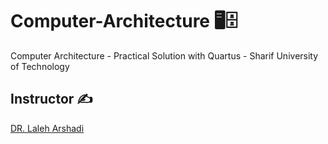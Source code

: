 # Computer-Architecture 🖥🗄
Computer Architecture - Practical Solution with Quartus - Sharif University of Technology

## Instructor ✍
[DR. Laleh Arshadi](https://www.linkedin.com/in/laleh-arshadi-3042b6163/?originalSubdomain=ir)

